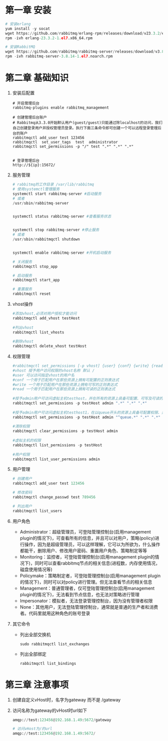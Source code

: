 # 第一章 安装

```python
# 安装erlang
yum install -y socat
wget https://github.com/rabbitmq/erlang-rpm/releases/download/v23.3.2/erlang-23.3.2-1.el7.x86_64.rpm
rpm -ivh erlang-23.3.2-1.el7.x86_64.rpm

# 安装RabbitMQ
wget https://github.com/rabbitmq/rabbitmq-server/releases/download/v3.8.14/rabbitmq-server-3.8.14-1.el7.noarch.rpm
rpm -ivh rabbitmq-server-3.8.14-1.el7.noarch.rpm
```





# 第二章 基础知识

1. 安装后配置

   ```shell
   # 开启管理后台
   rabbitmq-plugins enable rabbitmq_management
   
   # 创建管理后台账户
   # Rabbitmq从3.3.0开始默认用户(guest/guest)只能通过除localhost的访问，我们自己创建登录用户并授权管理员登录。执行下面三条命令即可创建一个可以远程登录管理后台的账户
   rabbitmqctl add_user test 123456
   rabbitmqctl  set_user_tags  test  administrator
   rabbitmqctl set_permissions -p "/" test ".*" ".*" ".*"
   
   
   # 登录管理后台
   http://${ip}:15672/
   ```

2. 服务管理

   ```python
   # rabbitmq的工作目录 /var/lib/rabbitmq
   # 使用systemctl管理服务
   systemctl start rabbitmq-server #启动服务
   # 或者
   /usr/sbin/rabbitmq-server
   
   
   systemctl status rabbitmq-server #查看服务状态
   
   
   systemctl stop rabbitmq-server #停止服务
   # 或者
   /usr/sbin/rabbitmqctl shutdown
   
   
   systemctl enable rabbitmq-server #开机启动服务
   
   # 关闭服务
   rabbitmqctl stop_app
   
   # 启动服务
   rabbitmqctl start_app
   
   # 重置服务
   rabbitmqctl reset
   ```

3. vhost操作

   ```python
   #添加vhost,必须对用户授权才能访问
   rabbitmqctl add_vhost testHost
    
   #列出vhost
   rabbitmqctl list_vhosts
    
   #删除vhost
   rabbitmqctl delete_vhost testHost
   ```

4. 权限管理

   ```python
   #rabbitmqctl set_permissions [-p vhost] {user} {conf} {write} {read}
   #vhost 授予用户访问权限的vhost名称 默认 /
   #user 可以访问指定vhost的用户名
   #conf 一个用于匹配用户在那些资源上拥有可配置的正则表达式
   #write 一个用于匹配用户在那些资源上拥有可写的正则表达式
   #read 一个用于匹配用户在那些资源上拥有可读的正则表达式
    
   #授予admin用户可访问虚拟主机testhost，并在所有的资源上具备可配置、可写及可读的权限
   rabbitmqctl set_permissions -p testHost admin ".*" ".*" ".*"
    
   #授予admin用户可访问虚拟主机testhost1，在以queue开头的资源上具备可配置权限、并在所有的资源上可写及可读的权限
   rabbitmqctl set_permissions -p testHost admin "^queue.*" ".*" ".*"
    
   #清除权限
   rabbitmqctl clear_permissions -p testHost admin
    
   #虚拟主机的权限
   rabbitmqctl list_permissions -p testHost
    
   #用户权限
   rabbitmqctl list_user_permissions admin
   ```

5. 用户管理

   ```python
   # 创建用户
   rabbitmqctl add_user test 123456
   
   # 修改密码
   rabbitmqctl change_passwd test 789456
   
   # 列出用户
   rabbitmqctl list_users
   ```

6. 用户角色

   + Administrator：超级管理员，可登陆管理控制台(启用management plugin的情况下)，可查看所有的信息，并且可以对用户，策略(policy)进行操作，因为是超级管理员，可以这样理解，它可以为所欲为，什么操作都能干，删除用户、修改用户密码、重置用户角色、策略制定等等
   + Monitoring：监控者，可登陆管理控制台(启用management plugin的情况下)，同时可以查看rabbitmq节点的相关信息(进程数，内存使用情况，磁盘使用情况等)
   + Policymake：策略制定者，可登陆管理控制台(启用management plugin的情况下)，同时可以对policy进行管理。但无法查看节点的相关信息
   + Management：普通管理者，仅可登陆管理控制台(启用management plugin的情况下)，无法看到节点信息，也无法对策略进行管理
   + Impersonator：模拟者，无法登录管理控制台，因为没有管理者权限
   + None：其他用户，无法登陆管理控制台，通常就是普通的生产者和消费者。代码里就用这种角色的账号登录

7. 其它命令

   + 列出全部交换机

     ```shell
     sudo rabbitmqctl list_exchanges
     ```

   + 列出全部绑定

     ```shell
     rabbitmqctl list_bindings
     ```




# 第三章 注意事项

1. 创建自定义vHost时，名字为gateway 而不是 /gateway

2. 访问名称为gateway的vHost时url如下

   ```python
   amqp://test:123456@192.168.1.49:5672/gateway
   
   # 访问vHost为/的url
   amqp://test:123456@192.168.1.49:5672/
   ```

   



